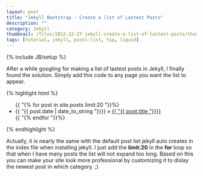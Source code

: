 ```yaml
---
layout: post
title: "Jekyll Bootstrap - Create a list of Lastest Posts"
description: ""
category: Jekyll
thumbnail: /files/2012-12-27-jekyll-create-a-list-of-lastest-posts/thumbnail.png
tags: [tutorial, jekyll, posts-list, tip, liquid]
---
```

{% include JB/setup %}

After a while googling for making a list of lastest posts in Jekyll, I finally found the solution. Simply add this code to any page you want the list to appear.

{% highlight html %}
<ul class="posts">  
	{{ "{% for post in site.posts limit:20 "}}%}  
	   <li>  
		   <span>{{ "{{ post.date | date_to_string "}}}}</span> &raquo;  
		   <a href="{{ "{{ BASE_PATH "}}}}{{ "{{ post.url "}}}}">  
		   {{ "{{ post.title "}}}}</a>  
	   </li>  
	{{ "{% endfor "}}%}  
</ul>
{% endhighlight %}

Actually, it is nearly the same with the default post list jekyll auto creates in the index file when installing jekyll. I just add the **limit:20** in the **for** loop so that when I have many posts the list will not expand too long. Based on this you can make your site look more professional by customizing it to dislay the newest post in which category. ;)

